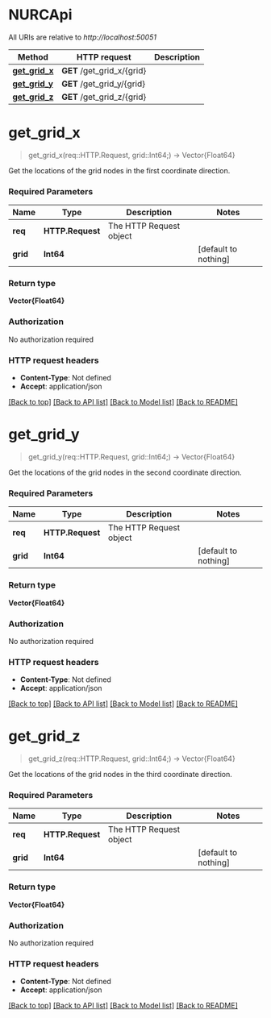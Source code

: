 # NURCApi

All URIs are relative to *http://localhost:50051*

Method | HTTP request | Description
------------- | ------------- | -------------
[**get_grid_x**](NURCApi.md#get_grid_x) | **GET** /get_grid_x/{grid} | 
[**get_grid_y**](NURCApi.md#get_grid_y) | **GET** /get_grid_y/{grid} | 
[**get_grid_z**](NURCApi.md#get_grid_z) | **GET** /get_grid_z/{grid} | 


# **get_grid_x**
> get_grid_x(req::HTTP.Request, grid::Int64;) -> Vector{Float64}



Get the locations of the grid nodes in the first coordinate direction. 

### Required Parameters

Name | Type | Description  | Notes
------------- | ------------- | ------------- | -------------
 **req** | **HTTP.Request** | The HTTP Request object | 
**grid** | **Int64**|  | [default to nothing]

### Return type

**Vector{Float64}**

### Authorization

No authorization required

### HTTP request headers

 - **Content-Type**: Not defined
 - **Accept**: application/json

[[Back to top]](#) [[Back to API list]](../README.md#documentation-for-api-endpoints) [[Back to Model list]](../README.md#documentation-for-models) [[Back to README]](../README.md)

# **get_grid_y**
> get_grid_y(req::HTTP.Request, grid::Int64;) -> Vector{Float64}



Get the locations of the grid nodes in the second coordinate direction. 

### Required Parameters

Name | Type | Description  | Notes
------------- | ------------- | ------------- | -------------
 **req** | **HTTP.Request** | The HTTP Request object | 
**grid** | **Int64**|  | [default to nothing]

### Return type

**Vector{Float64}**

### Authorization

No authorization required

### HTTP request headers

 - **Content-Type**: Not defined
 - **Accept**: application/json

[[Back to top]](#) [[Back to API list]](../README.md#documentation-for-api-endpoints) [[Back to Model list]](../README.md#documentation-for-models) [[Back to README]](../README.md)

# **get_grid_z**
> get_grid_z(req::HTTP.Request, grid::Int64;) -> Vector{Float64}



Get the locations of the grid nodes in the third coordinate direction. 

### Required Parameters

Name | Type | Description  | Notes
------------- | ------------- | ------------- | -------------
 **req** | **HTTP.Request** | The HTTP Request object | 
**grid** | **Int64**|  | [default to nothing]

### Return type

**Vector{Float64}**

### Authorization

No authorization required

### HTTP request headers

 - **Content-Type**: Not defined
 - **Accept**: application/json

[[Back to top]](#) [[Back to API list]](../README.md#documentation-for-api-endpoints) [[Back to Model list]](../README.md#documentation-for-models) [[Back to README]](../README.md)

